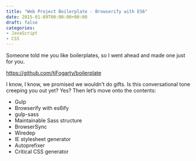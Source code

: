 ```yaml
---
title: "Web Project Boilerplate - Browserify with ES6"
date: 2015-01-09T00:00:00+00:00
draft: false
categories: 
- JavaScript
- CSS
---
```

<p>Someone told me you like boilerplates, so I went ahead and made one just for you.</p>
<p><a href="https://github.com/tjFogarty/boilerplate">https://github.com/tjFogarty/boilerplate</a></p>
<p>I know, I know, we promised we wouldn&#8217;t do gifts. Is this conversational tone creeping you out yet? Yes? Then let&#8217;s move onto the contents:</p>
<ul><li>Gulp</li><li>Browserify with es6ify</li><li>gulp-sass</li><li>Maintainable Sass structure</li><li>BrowserSync</li><li>Wiredep</li><li>IE stylesheet generator</li><li>Autoprefixer</li><li>Critical CSS generator</li></ul>
